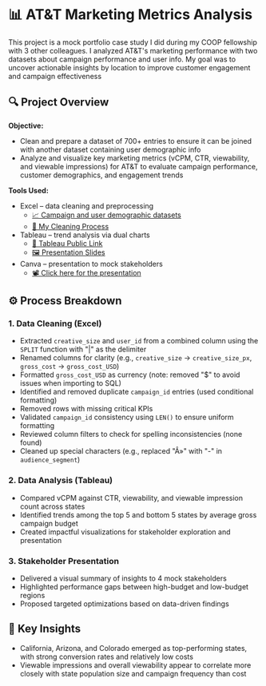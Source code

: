 # 📊 AT&T Marketing Metrics Analysis

This project is a mock portfolio case study I did during my COOP fellowship with 3 other colleagues. I analyzed AT&T's marketing performance with two datasets about campaign performance and user info. My goal was to uncover actionable insights by location to improve customer engagement and campaign effectiveness

## 🔍 Project Overview

**Objective:**  
- Clean and prepare a dataset of 700+ entries to ensure it can be joined with another dataset containing user demographic info
- Analyze and visualize key marketing metrics (vCPM, CTR, viewability, and viewable impressions) for AT&T to evaluate campaign performance, customer demographics, and engagement trends

**Tools Used:**
- Excel – data cleaning and preprocessing
  - [📈 Campaign and user demographic datasets](https://github.com/1-icenine/Portfolio/tree/main/Tableau/AT%26T%20Mock%20Marketing%20Study/Dataset)
  - [🧹 My Cleaning Process](https://github.com/1-icenine/Portfolio/blob/main/Tableau/AT%26T%20Mock%20Marketing%20Study/Dataset/Nick's%20Data%20Cleanup%20Process.pdf)
- Tableau – trend analysis via dual charts
  - [📶 Tableau Public Link](https://public.tableau.com/app/profile/nicholas.louie/viz/NicksSpatialAnalysisCTRCPMvCPMViewability/vCPMvsViewabilityDualChart)
  - [🖼️ Presentation Slides](https://github.com/1-icenine/Portfolio/tree/main/Tableau/AT%26T%20Mock%20Marketing%20Study/Visuals)
- Canva – presentation to mock stakeholders
  - [📽️ Click here for the presentation](https://github.com/1-icenine/Portfolio/blob/main/Tableau/AT%26T%20Mock%20Marketing%20Study/Presentation/C515%20Capstone%20Project.pdf)

## ⚙️ Process Breakdown

### 1. Data Cleaning (Excel)
- Extracted `creative_size` and `user_id` from a combined column using the `SPLIT` function with "|" as the delimiter
- Renamed columns for clarity (e.g., `creative_size` → `creative_size_px`, `gross_cost` → `gross_cost_USD`)
- Formatted `gross_cost_USD` as currency (note: removed "$" to avoid issues when importing to SQL)
- Identified and removed duplicate `campaign_id` entries (used conditional formatting)
- Removed rows with missing critical KPIs
- Validated `campaign_id` consistency using `LEN()` to ensure uniform formatting
- Reviewed column filters to check for spelling inconsistencies (none found)
- Cleaned up special characters (e.g., replaced "Â»" with "-" in `audience_segment`)

### 2. Data Analysis (Tableau)
- Compared vCPM against CTR, viewability, and viewable impression count across states
- Identified trends among the top 5 and bottom 5 states by average gross campaign budget
- Created impactful visualizations for stakeholder exploration and presentation

### 3. Stakeholder Presentation
- Delivered a visual summary of insights to 4 mock stakeholders
- Highlighted performance gaps between high-budget and low-budget regions
- Proposed targeted optimizations based on data-driven findings

## 📌 Key Insights

- California, Arizona, and Colorado emerged as top-performing states, with strong conversion rates and relatively low costs
- Viewable impressions and overall viewability appear to correlate more closely with state population size and campaign frequency than cost
